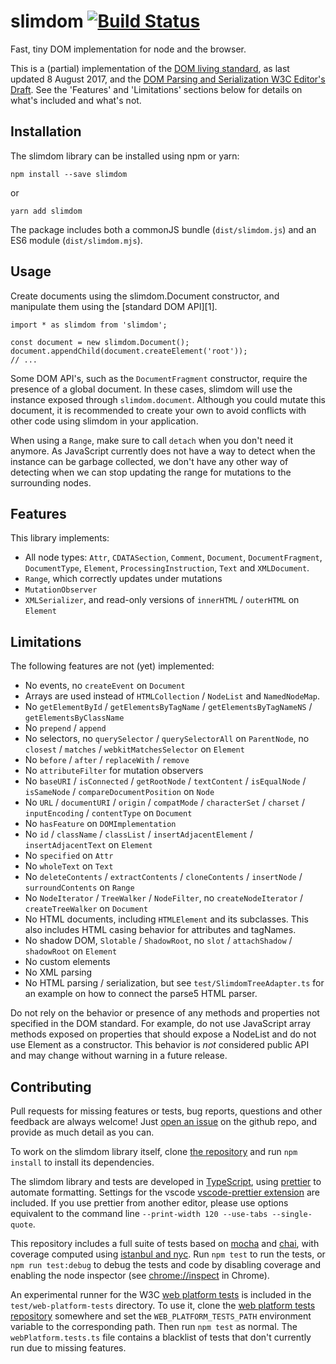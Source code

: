 # slimdom [![Build Status](https://travis-ci.org/bwrrp/slimdom.js.png?branch=master)](https://travis-ci.org/bwrrp/slimdom.js)

Fast, tiny DOM implementation for node and the browser.

This is a (partial) implementation of the [DOM living standard][DOMSTANDARD], as last updated 8 August 2017, and the [DOM Parsing and Serialization W3C Editor's Draft][DOMPARSING]. See the 'Features' and 'Limitations' sections below for details on what's included and what's not.

[DOMSTANDARD]: https://dom.spec.whatwg.org/
[DOMPARSING]: https://w3c.github.io/DOM-Parsing/

## Installation

The slimdom library can be installed using npm or yarn:
```
npm install --save slimdom
```
or
```
yarn add slimdom
```

The package includes both a commonJS bundle (`dist/slimdom.js`) and an ES6 module (`dist/slimdom.mjs`).

## Usage

Create documents using the slimdom.Document constructor, and manipulate them using the [standard DOM API][1].

```
import * as slimdom from 'slimdom';

const document = new slimdom.Document();
document.appendChild(document.createElement('root'));
// ...
```

Some DOM API's, such as the `DocumentFragment` constructor, require the presence of a global document. In these cases, slimdom will use the instance exposed through `slimdom.document`. Although you could mutate this document, it is recommended to create your own to avoid conflicts with other code using slimdom in your application.

When using a `Range`, make sure to call `detach` when you don't need it anymore. As JavaScript currently does not have a way to detect when the instance can be garbage collected, we don't have any other way of detecting when we can stop updating the range for mutations to the surrounding nodes.

## Features

This library implements:

* All node types: `Attr`, `CDATASection`, `Comment`, `Document`, `DocumentFragment`, `DocumentType`, `Element`, `ProcessingInstruction`, `Text` and `XMLDocument`.
* `Range`, which correctly updates under mutations
* `MutationObserver`
* `XMLSerializer`, and read-only versions of `innerHTML` / `outerHTML` on `Element`

## Limitations

The following features are not (yet) implemented:

* No events, no `createEvent` on `Document`
* Arrays are used instead of `HTMLCollection` / `NodeList` and `NamedNodeMap`.
* No `getElementById` / `getElementsByTagName` / `getElementsByTagNameNS` / `getElementsByClassName`
* No `prepend` / `append`
* No selectors, no `querySelector` / `querySelectorAll` on `ParentNode`, no `closest` / `matches` / `webkitMatchesSelector` on `Element`
* No `before` / `after` / `replaceWith` / `remove`
* No `attributeFilter` for mutation observers
* No `baseURI` / `isConnected` / `getRootNode` / `textContent` / `isEqualNode` / `isSameNode` / `compareDocumentPosition` on `Node`
* No `URL` / `documentURI` / `origin` / `compatMode` / `characterSet` / `charset` / `inputEncoding` / `contentType` on `Document`
* No `hasFeature` on `DOMImplementation`
* No `id` / `className` / `classList` / `insertAdjacentElement` / `insertAdjacentText` on `Element`
* No `specified` on `Attr`
* No `wholeText` on `Text`
* No `deleteContents` / `extractContents` / `cloneContents` / `insertNode` / `surroundContents` on `Range`
* No `NodeIterator` / `TreeWalker` / `NodeFilter`, no `createNodeIterator` / `createTreeWalker` on `Document`
* No HTML documents, including `HTMLElement` and its subclasses. This also includes HTML casing behavior for attributes and tagNames.
* No shadow DOM, `Slotable` / `ShadowRoot`, no `slot` / `attachShadow` / `shadowRoot` on `Element`
* No custom elements
* No XML parsing
* No HTML parsing / serialization, but see `test/SlimdomTreeAdapter.ts` for an example on how to connect the parse5 HTML parser.

Do not rely on the behavior or presence of any methods and properties not specified in the DOM standard. For example, do not use JavaScript array methods exposed on properties that should expose a NodeList and do not use Element as a constructor. This behavior is *not* considered public API and may change without warning in a future release.

## Contributing

Pull requests for missing features or tests, bug reports, questions and other feedback are always welcome! Just [open an issue](https://github.com/bwrrp/slimdom.js/issues/new) on the github repo, and provide as much detail as you can.

To work on the slimdom library itself, clone [the repository](https://github.com/bwrrp/slimdom.js) and run `npm install` to install its dependencies.

The slimdom library and tests are developed in [TypeScript](https://www.typescriptlang.org/), using [prettier](https://github.com/prettier/prettier) to automate formatting. Settings for the vscode [vscode-prettier extension](https://marketplace.visualstudio.com/items?itemName=esbenp.prettier-vscode) are included. If you use prettier from another editor, please use options equivalent to the command line `--print-width 120 --use-tabs --single-quote`.

This repository includes a full suite of tests based on [mocha](http://mochajs.org/) and [chai](http://chaijs.com/), with coverage computed using [istanbul and nyc](https://istanbul.js.org/). Run `npm test` to run the tests, or `npm run test:debug` to debug the tests and code by disabling coverage and enabling the node inspector (see [chrome://inspect](chrome://inspect) in Chrome).

An experimental runner for the W3C [web platform tests](http://web-platform-tests.org/) is included in the `test/web-platform-tests` directory. To use it, clone the [web platform tests repository](https://github.com/w3c/web-platform-tests) somewhere and set the `WEB_PLATFORM_TESTS_PATH` environment variable to the corresponding path. Then run `npm test` as normal. The `webPlatform.tests.ts` file contains a blacklist of tests that don't currently run due to missing features.
